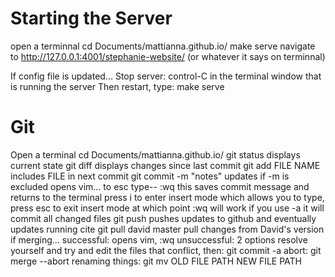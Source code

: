 # Starting the Server
open a terminnal
cd Documents/mattianna.github.io/
make serve
navigate to http://127.0.0.1:4001/stephanie-website/ (or whatever it says on terminnal)

If config file is updated...
	Stop server: control-C in the terminal window that is running the server
	Then restart, type: make serve

# Git
Open a terminal
cd Documents/mattianna.github.io/
git status
	displays current state
git diff
	displays changes since last commit
git add FILE NAME
	includes FILE in next commit
git commit -m "notes"
	updates
	if -m is excluded opens vim...
		to esc type-- :wq 
			this saves commit message and returns to the terminal
		press i to enter insert mode which allows you to type, press esc to exit insert mode at which point :wq will work
    if you use -a it will commit all changed files
git push
	pushes updates to github and eventually updates running cite
git pull david master
	pull changes from David's version
	if merging...
		successful: opens vim, :wq 
		unsuccessful: 2 options 
			resolve yourself and try and edit the files that conflict, then: git commit -a
			abort: git merge --abort
renaming things: git mv OLD FILE PATH NEW FILE PATH

